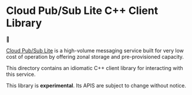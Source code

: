 # Cloud Pub/Sub Lite C++ Client Library

:construction:

[Cloud Pub/Sub Lite](https://cloud.google.com/pubsub/lite/) is a high-volume
messaging service built for very low cost of operation by offering zonal storage
and pre-provisioned capacity.

This directory contains an idiomatic C++ client library for interacting with
this service.

This library is **experimental**. Its APIS are subject to change without notice.
